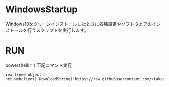 # WindowsStartup
Windows10をクリーンインストールしたときに各種設定やソフトウェアのインストールを行うスクリプトを実行します。

# RUN
powershellにて下記コマンド実行
```
iex ((new-object net.webclient).DownloadString('https://raw.githubusercontent.com/ktakashi0309/WindowsStartup/master/windowsStartup.ps1'))
```